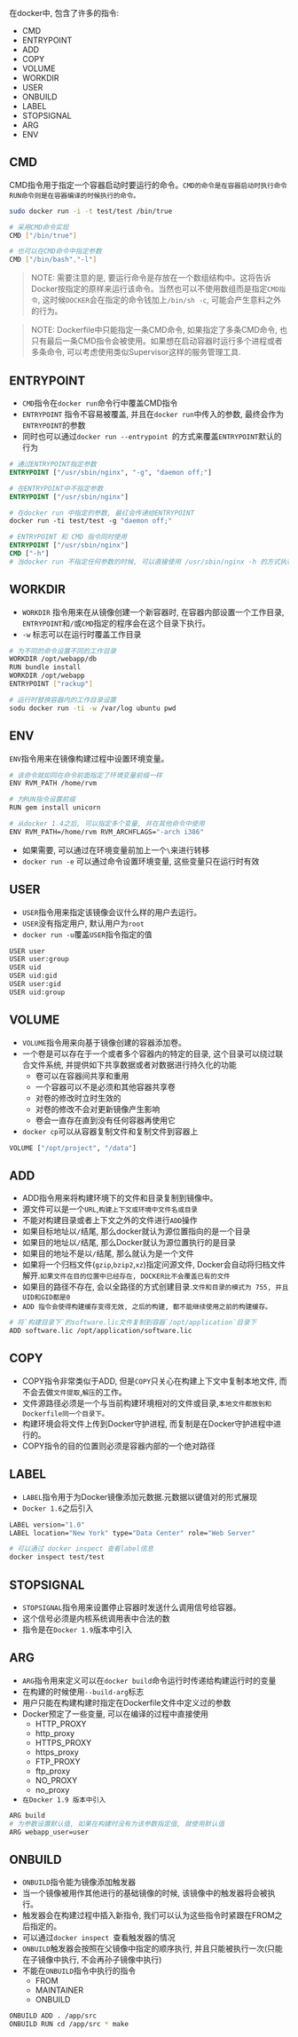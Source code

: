 在docker中, 包含了许多的指令:
- CMD
- ENTRYPOINT
- ADD
- COPY
- VOLUME
- WORKDIR
- USER
- ONBUILD
- LABEL
- STOPSIGNAL
- ARG
- ENV

## CMD
CMD指令用于指定一个容器启动时要运行的命令。`CMD的命令是在容器启动时执行命令`
`RUN命令则是在容器编译的时候执行的命令。`
```sh
sudo docker run -i -t test/test /bin/true

# 采用CMD命令实现
CMD ["/bin/true"]

# 也可以在CMD命令中指定参数
CMD ["/bin/bash","-l"]
```

> NOTE: 需要注意的是, 要运行命令是存放在一个数组结构中。这将告诉Docker按指定的原样来运行该命令。当然也可以不使用数组而是指定`CMD指令`, 这时候`DOCKER`会在指定的命令钱加上`/bin/sh -c`, 可能会产生意料之外的行为。

> NOTE: Dockerfile中只能指定一条CMD命令, 如果指定了多条CMD命令, 也只有最后一条CMD指令会被使用。如果想在启动容器时运行多个进程或者多条命令, 可以考虑使用类似Supervisor这样的服务管理工具.

## ENTRYPOINT
- `CMD`指令在`docker run`命令行中覆盖CMD指令
- `ENTRYPOINT` 指令不容易被覆盖, 并且在`docker run`中传入的参数, 最终会作为`ENTRYPOINT`的参数
- 同时也可以通过`docker run --entrypoint `的方式来覆盖`ENTRYPOINT`默认的行为

```Dockerfile
# 通过ENTRYPOINT指定参数
ENTRYPOINT ["/usr/sbin/nginx", "-g", "daemon off;"]

# 在ENTRYPOINT中不指定参数
ENTRYPOINT ["/usr/sbin/nginx"]

# 在docker run 中指定的参数, 最红会传递给ENTRYPOINT
docker run -ti test/test -g "daemon off;"

# ENTRYPOINT 和 CMD 指令同时使用
ENTRYPOINT ["/usr/sbin/nginx"]
CMD ["-h"]
# 当docker run 不指定任何参数的时候, 可以直接使用 /usr/sbin/nginx -h 的方式执行
```

## WORKDIR
- `WORKDIR` 指令用来在从镜像创建一个新容器时, 在容器内部设置一个工作目录, `ENTRYPOINT`和`/`或`CMD`指定的程序会在这个目录下执行。
- `-w` 标志可以在运行时覆盖工作目录

```sh
# 为不同的命令设置不同的工作目录
WORKDIR /opt/webapp/db
RUN bundle install
WORKDIR /opt/webapp
ENTRYPOINT ["rackup"]

# 运行时替换容器内的工作目录设置
sodu docker run -ti -w /var/log ubuntu pwd
```

## ENV
`ENV`指令用来在镜像构建过程中设置环境变量。

```sh
# 该命令就如同在命令前面指定了环境变量前缀一样
ENV RVM_PATH /home/rvm

# 为RUN指令设置前缀
RUN gem install unicorn

# 从docker 1.4之后, 可以指定多个变量, 并在其他命令中使用
ENV RVM_PATH=/home/rvm RVM_ARCHFLAGS="-arch i386"
```
- 如果需要, 可以通过在环境变量前加上一个`\`来进行转移
- `docker run -e` 可以通过命令设置环境变量, 这些变量只在运行时有效

## USER
- `USER`指令用来指定该镜像会议什么样的用户去运行。
- `USER`没有指定用户, 默认用户为`root`
- `docker run -u`覆盖`USER`指令指定的值

```sh
USER user
USER user:group
USER uid
USER uid:gid
USER user:gid
USER uid:group
```

## VOLUME
- `VOLUME`指令用来向基于镜像创建的容器添加卷。
- 一个卷是可以存在于一个或者多个容器内的特定的目录, 这个目录可以绕过联合文件系统, 并提供如下共享数据或者对数据进行持久化的功能
  - 卷可以在容器间共享和重用
  - 一个容器可以不是必须和其他容器共享卷
  - 对卷的修改时立时生效的
  - 对卷的修改不会对更新镜像产生影响
  - 卷会一直存在直到没有任何容器再使用它
- `docker cp`可以从容器复制文件和复制文件到容器上
```sh
VOLUME ["/opt/project", "/data"]
```

## ADD
- ADD指令用来将构建环境下的文件和目录复制到镜像中。
- 源文件可以是一个`URL`,`构建上下文或环境中文件名或目录`
- 不能对构建目录或者上下文之外的文件进行`ADD`操作
- 如果目标地址以`/`结尾, 那么docker就认为源位置指向的是一个目录
- 如果目的地址以`/`结尾, 那么Docker就认为源位置执行的是目录
- 如果目的地址不是以`/`结尾, 那么就认为是一个文件
- 如果将一个归档文件(`gzip`,`bzip2`,`xz`)指定问源文件, Docker会自动将归档文件解开.`如果文件在目的位置中已经存在, DOCKER比不会覆盖已有的文件`
- 如果目的路径不存在, 会以全路径的方式创建目录.`文件和目录的模式为 755, 并且UID和GID都是0`
- `ADD 指令会使得构建缓存变得无效, 之后的构建, 都不能继续使用之前的构建缓存。`

```sh
# 将`构建目录下`的software.lic文件复制到容器`/opt/application`目录下
ADD software.lic /opt/application/software.lic
```

## COPY
- COPY指令非常类似于ADD, 但是`COPY`只关心在构建上下文中复制本地文件, 而不会去做`文件提取`,`解压`的工作。
- 文件源路径必须是一个与当前构建环境相对的文件或目录,`本地文件都放到和Dockerfile同一个目录下。`
- 构建环境会将文件上传到Docker守护进程, 而复制是在Docker守护进程中进行的。
- COPY指令的目的位置则必须是容器内部的一个绝对路径

## LABEL
- `LABEL`指令用于为Docker镜像添加元数据.元数据以键值对的形式展现
- `Docker 1.6`之后引入

```sh
LABEL version="1.0"
LABEL location="New York" type="Data Center" role="Web Server"

# 可以通过 docker inspect 查看label信息
docker inspect test/test
```

## STOPSIGNAL
- `STOPSIGNAL`指令用来设置停止容器时发送什么调用信号给容器。
- 这个信号必须是内核系统调用表中合法的数
- 指令是在`Docker 1.9`版本中引入

## ARG
- `ARG`指令用来定义可以在`docker build`命令运行时传递给构建运行时的变量
- 在构建的时候使用`--build-arg`标志
- 用户只能在构建构建时指定在Dockerfile文件中定义过的参数
- Docker预定了一些变量, 可以在编译的过程中直接使用
  - HTTP_PROXY
  - http_proxy
  - HTTPS_PROXY
  - https_proxy
  - FTP_PROXY
  - ftp_proxy
  - NO_PROXY
  - no_proxy
- `在Docker 1.9 版本中引入`

```sh
ARG build
# 为参数设置默认值, 如果在构建时没有为该参数指定值, 就使用默认值
ARG webapp_user=user
```

## ONBUILD
- `ONBUILD`指令能为镜像添加触发器
- 当一个镜像被用作其他进行的基础镜像的时候, 该镜像中的触发器将会被执行。
- 触发器会在构建过程中插入新指令, 我们可以认为这些指令时紧跟在FROM之后指定的。
- 可以通过`docker inspect `查看触发器的情况
- `ONBUILD`触发器会按照在父镜像中指定的顺序执行, 并且只能被执行一次(只能在子镜像中执行, 不会再孙子镜像中执行)
- 不能在`ONBUILD`指令中执行的指令
  - FROM
  - MAINTAINER
  - ONBUILD 

```sh
ONBUILD ADD . /app/src
ONBUILD RUN cd /app/src * make
```

